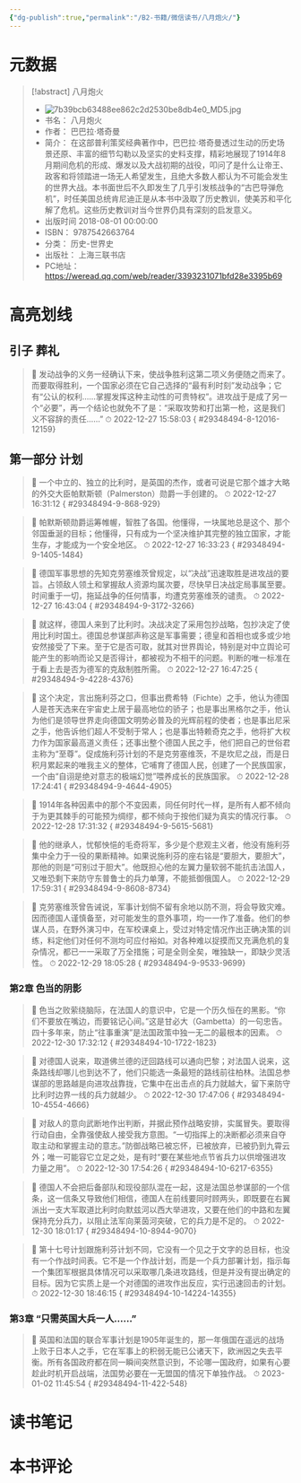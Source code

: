 ```yaml
---
{"dg-publish":true,"permalink":"/B2-书籍/微信读书/八月炮火/"}
---
```


# 元数据
> [!abstract] 八月炮火
> - ![7b39bcb63488ee862c2d2530be8db4e0_MD5.jpg](/img/user/images/7b39bcb63488ee862c2d2530be8db4e0_MD5.jpg)
> - 书名： 八月炮火
> - 作者： 巴巴拉·塔奇曼
> - 简介： 在这部普利策奖经典著作中，巴巴拉·塔奇曼透过生动的历史场景还原、丰富的细节勾勒以及坚实的史料支撑，精彩地展现了1914年8月期间危机的形成、爆发以及大战初期的战役，叩问了是什么让帝王、政客和将领踏进一场无人希望发生，且绝大多数人都认为不可能会发生的世界大战。本书面世后不久即发生了几乎引发核战争的“古巴导弹危机”，时任美国总统肯尼迪正是从本书中汲取了历史教训，使美苏和平化解了危机。这些历史教训对当今世界仍具有深刻的启发意义。
> - 出版时间 2018-08-01 00:00:00
> - ISBN： 9787542663764
> - 分类： 历史-世界史
> - 出版社： 上海三联书店
> - PC地址：https://weread.qq.com/web/reader/3393231071bfd28e3395b69

# 高亮划线

## 引子 葬礼

> 📌 发动战争的义务一经确认下来，使战争胜利这第二项义务便随之而来了。而要取得胜利，一个国家必须在它自己选择的“最有利时刻”发动战争；它有“公认的权利……掌握发挥这种主动性的可贵特权”。进攻战于是成了另一个“必要”，再一个结论也就免不了是：“采取攻势和打出第一枪，这是我们义不容辞的责任……” 
> ⏱ 2022-12-27 15:58:03
{ #29348494-8-12016-12159}


## 第一部分 计划

> 📌 一个中立的、独立的比利时，是英国的杰作，或者可说是它那个雄才大略的外交大臣帕默斯顿（Palmerston）勋爵一手创建的。 
> ⏱ 2022-12-27 16:31:12
{ #29348494-9-868-929}


> 📌 帕默斯顿勋爵运筹帷幄，智胜了各国。他懂得，一块属地总是这个、那个邻国垂涎的目标；他懂得，只有成为一个坚决维护其完整的独立国家，才能生存，才能成为一个安全地区。 
> ⏱ 2022-12-27 16:33:23
{ #29348494-9-1405-1484}


> 📌 德国军事思想的先知克劳塞维茨曾规定，以“决战”迅速取胜是进攻战的要旨。占领敌人领土和掌握敌人资源均属次要，尽快早日决战定局事属至要。时间重于一切，拖延战争的任何情事，均遭克劳塞维茨的谴责。 
> ⏱ 2022-12-27 16:43:04
{ #29348494-9-3172-3266}


> 📌 就这样，德国人来到了比利时。决战决定了采用包抄战略，包抄决定了使用比利时国土。德国总参谋部声称这是军事需要；德皇和首相也或多或少地安然接受了下来。至于它是否可取，就其对世界舆论，特别是对中立舆论可能产生的影响而论又是否得计，都被视为不相干的问题。判断的唯一标准在于看上去是否为德军的克敌制胜所需。 
> ⏱ 2022-12-27 16:47:25
{ #29348494-9-4228-4376}


> 📌 这个决定，言出施利芬之口，但事出费希特（Fichte）之手，他认为德国人是苍天选来在宇宙史上居于最高地位的骄子；也是事出黑格尔之手，他认为他们是领导世界走向德国文明势必普及的光辉前程的使者；也是事出尼采之手，他告诉他们超人不受制于常人；也是事出特赖奇克之手，他将扩大权力作为国家最高道义责任；还事出整个德国人民之手，他们把自己的世俗君主称为“至尊”。促成施利芬计划的不是克劳塞维茨，不是坎尼之战，而是日积月累起来的唯我主义的整体，它哺育了德国人民，创建了一个民族国家，一个由“自诩是绝对意志的极端幻觉”喂养成长的民族国家。 
> ⏱ 2022-12-28 17:24:41
{ #29348494-9-4644-4905}


> 📌 1914年各种因素中的那个不变因素，同任何时代一样，是所有人都不倾向于为更其棘手的可能预为绸缪，都不倾向于按他们疑为真实的情况行事。 
> ⏱ 2022-12-28 17:31:32
{ #29348494-9-5615-5681}


> 📌 他的继承人，忧郁怏悒的毛奇将军，多少是个悲观主义者，他没有施利芬集中全力于一役的果断精神。如果说施利芬的座右铭是“要胆大，要胆大”，那他的则是“可别过于胆大”。他既担心他的左翼力量软弱不能抗击法国人，又唯恐剩下来防守东普鲁士的兵力单薄，不能抵御俄国人。 
> ⏱ 2022-12-29 17:59:31
{ #29348494-9-8608-8734}


> 📌 克劳塞维茨曾告诫说，军事计划倘不留有余地以防不测，将会导致灾难。因而德国人谨慎备至，对可能发生的意外事项，均一一作了准备。他们的参谋人员，在野外演习中，在军校课桌上，受过对特定情况作出正确决策的训练，料定他们对任何不测均可应付裕如。对各种难以捉摸而又充满危机的复杂情况，都已一一采取了万全措施；可是全则全矣，唯独缺一，即缺少灵活性。 
> ⏱ 2022-12-29 18:05:28
{ #29348494-9-9533-9699}


### 第2章 色当的阴影

> 📌 色当之败萦绕脑际，在法国人的意识中，它是一个历久恒在的黑影。“你们不要放在嘴边，而要铭记心间。”这是甘必大（Gambetta）的一句忠告。四十多年来，防止“往事重演”是法国政策中独一无二的最根本的因素。 
> ⏱ 2022-12-30 17:32:12
{ #29348494-10-1722-1823}


> 📌 对德国人说来，取道佛兰德的迂回路线可以通向巴黎；对法国人说来，这条路线却哪儿也到达不了，他们只能选一条最短的路线前往柏林。法国总参谋部的思路越是向进攻战靠拢，它集中在出击点的兵力就越大，留下来防守比利时边界一线的兵力就越少。 
> ⏱ 2022-12-30 17:47:06
{ #29348494-10-4554-4666}


> 📌 对敌人的意向武断地作出判断，并据此预作战略安排，实属冒失。要取得行动自由，全靠强使敌人接受我方意图。“一切指挥上的决断都必须来自夺取主动和掌握主动的意志。”防御战略已被忘怀，已被放弃，已被扔到九霄云外；唯一可能容它立足之处，是有时“要在某些地点节省兵力以供增强进攻力量之用”。 
> ⏱ 2022-12-30 17:54:26
{ #29348494-10-6217-6355}


> 📌 德国人不会把后备部队和现役部队混在一起，这是法国总参谋部的一个信条，这一信条又导致他们相信，德国人在前线要同时顾两头，即既要在右翼派出一支大军取道比利时向默兹河以西大举进攻，又要在他们的中路和左翼保持充分兵力，以阻止法军向莱茵河突破，它的兵力是不足的。 
> ⏱ 2022-12-30 18:01:17
{ #29348494-10-8944-9070}


> 📌 第十七号计划跟施利芬计划不同，它没有一个见之于文字的总目标，也没有一个作战时间表。它不是一个作战计划，而是一个兵力部署计划，指示每一个集团军根据具体情况可以采取哪几条进攻路线，但是并没有提出确定的目标。因为它实质上是一个对德国的进攻作出反应，实行迅速回击的计划。 
> ⏱ 2022-12-30 18:46:15
{ #29348494-10-14224-14355}


### 第3章 “只需英国大兵一人……”

> 📌 英国和法国的联合军事计划是1905年诞生的，那一年俄国在遥远的战场上败于日本人之手，它在军事上的积弱无能已公诸天下，欧洲因之失去平衡。所有各国政府都在同一瞬间突然意识到，不论哪一国政府，如果有心要趁此时机开启战端，法国势必要在一无盟国的情况下单独作战。 
> ⏱ 2023-01-02 11:45:54
{ #29348494-11-422-548}


# 读书笔记

# 本书评论
